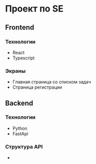 # Проект по SE

## Frontend

### Технологии

- React
- Typescript

### Экраны

- Главная страница со списком задач
- Страница регистрации

## Backend

### Технологии

- Python
- FastApi

### Структура API

-
